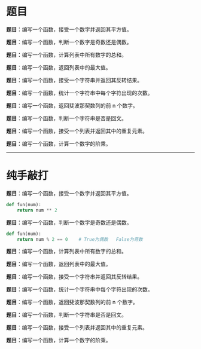 # 题目

**题目**：编写一个函数，接受一个数字并返回其平方值。

**题目**：编写一个函数，判断一个数字是奇数还是偶数。

**题目**：编写一个函数，计算列表中所有数字的总和。

**题目**：编写一个函数，返回列表中的最大值。

**题目**：编写一个函数，接受一个字符串并返回其反转结果。

**题目**：编写一个函数，统计一个字符串中每个字符出现的次数。

**题目**：编写一个函数，返回斐波那契数列的前 n 个数字。

**题目**：编写一个函数，判断一个字符串是否是回文。

**题目**：编写一个函数，接受一个列表并返回其中的重复元素。

**题目**：编写一个函数，计算一个数字的阶乘。



----

# 纯手敲打

**题目**：编写一个函数，接受一个数字并返回其平方值。

```python
def fun(num):
    return num ** 2
```



**题目**：编写一个函数，判断一个数字是奇数还是偶数。

```python
def fun(num):
    return num % 2 == 0    # True为偶数   False为奇数
```



**题目**：编写一个函数，计算列表中所有数字的总和。

**题目**：编写一个函数，返回列表中的最大值。

**题目**：编写一个函数，接受一个字符串并返回其反转结果。

**题目**：编写一个函数，统计一个字符串中每个字符出现的次数。

**题目**：编写一个函数，返回斐波那契数列的前 n 个数字。

**题目**：编写一个函数，判断一个字符串是否是回文。

**题目**：编写一个函数，接受一个列表并返回其中的重复元素。

**题目**：编写一个函数，计算一个数字的阶乘。